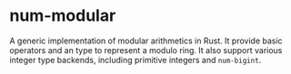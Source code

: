 # num-modular

A generic implementation of modular arithmetics in Rust. It provide basic operators and an type to represent a modulo ring. It also support various integer type backends, including primitive integers and `num-bigint`.

<!-- TODO for v0.1: Full Montgomery support>
<!-- TODO for v0.2: support ibig-rs -->
<!-- TODO for v1: no_std, signed integers -->
